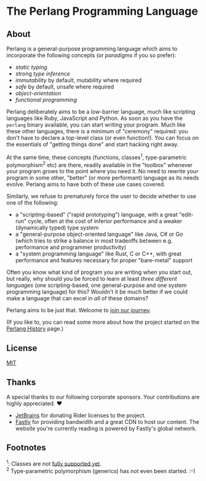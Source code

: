 # The Perlang Programming Language

## About

Perlang is a general-purpose programming language which aims to incorporate the following concepts (or _paradigms_ if you so prefer):

* _static typing_
* strong _type inference_
* _immutability_ by default, mutability where required
* _safe_ by default, unsafe where required
* _object-orientation_
* _functional programming_

Perlang deliberately aims to be a low-barrier language, much like scripting languages like Ruby, JavaScript and Python. As soon as you have the `perlang` binary available, you can start writing your program. Much like these other languages, there is a minimum of "ceremony" required: you don't have to declare a top-level class (or even function!). You can focus on the essentials of "getting things done" and start hacking right away.

At the same time, these concepts (functions, classes<sup>1</sup>, type-parametric polymorphism<sup>2</sup> etc) are there, readily available in the "toolbox" whenever your program grows to the point where you need it. No need to rewrite your program in some other, "better" (or more performant) language as its needs evolve. Perlang aims to have both of these use cases covered.

Similarly, we refuse to prematurely force the user to decide whether to use one of the following:

- a "scripting-based" ("rapid prototyping") language, with a great "edit-run" cycle, often at the cost of inferior performance and a weaker (dynamically typed) type system
- a "general-purpose object-oriented language" like Java, C# or Go (which tries to strike a balance in most tradeoffs between e.g. performance and programmer productivity)
- a "system programming language" like Rust, C or C++, with great performance and features necessary for proper "bare-metal" support

Often you know what kind of program you are writing when you start out, but really, why should you be forced to learn at least _three different languages_ (one scripting-based, one general-purpose and one system programming language) for this? Wouldn't it be much better if we could make a language that can excel in _all_ of these domains?

Perlang aims to be just that. Welcome to [join our journey](contribute/index.md).

(If you like to, you can read some more about how the project started on the [Perlang History](about/history/index.md) page.)

## License

[MIT](https://github.com/perlang-org/perlang/blob/master/LICENSE)

## Thanks

A special thanks to our following corporate sponsors. Your contributions are highly appreciated. ❤️

- [JetBrains](https://www.jetbrains.com/) for donating Rider licenses to the project.
- [Fastly](https://www.fastly.com/) for providing bandwidth and a great CDN to host our content. The website you're currently reading is powered by Fastly's global network.

## Footnotes

<sup>1</sup>: Classes are not [fully supported yet](https://github.com/perlang-org/perlang/issues/66).<br/>
<sup>2</sup> Type-parametric polymorphism (generics) has not even been started. :-)
